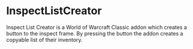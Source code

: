 # InspectListCreator
Inspect List Creator is a World of Warcraft Classic addon which creates a button to the inspect frame. By pressing the button the addon creates a copyable list of their inventory.
